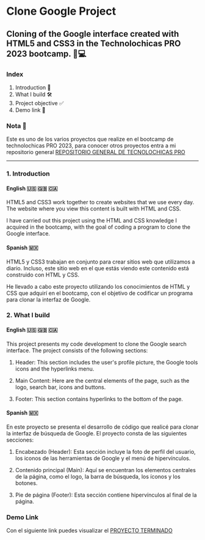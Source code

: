 # Clone Google Project

## Cloning of the Google interface created with HTML5 and CSS3 in the Technolochicas PRO 2023 bootcamp. 🎀💻

### Index

1. Introduction 📑
2. What I build 🛠
3. Project objective ✅
4. Demo link 🔗

### Nota  📩

Este es uno de los varios proyectos que realize en el bootcamp de technolochicas PRO 2023, para conocer otros proyectos entra a mi repositorio general [REPOSITORIO GENERAL DE TECNOLOCHICAS PRO ](https://github.com/dlhr06/TecnolochicasPRO23)

****

### 1. Introduction

#### English 🇺🇸 🇬🇧 🇨🇦

HTML5 and CSS3 work together to create websites that we use every day. The website where you view this content is built with HTML and CSS.

I have carried out this project using the HTML and CSS knowledge I acquired in the bootcamp, with the goal of coding a program to clone the Google interface.

#### Spanish 🇲🇽

HTML5 y CSS3 trabajan en conjunto para crear sitios web que utilizamos a diario. Incluso, este sitio web en el que estás viendo este contenido está construido con HTML y CSS.

He llevado a cabo este proyecto utilizando los conocimientos de HTML y CSS que adquirí en el bootcamp, con el objetivo de codificar un programa para clonar la interfaz de Google.


### 2. What I build 

#### English 🇺🇸 🇬🇧 🇨🇦

This project presents my code development to clone the Google search interface. The project consists of the following sections:

1. Header: This section includes the user's profile picture, the Google tools icons and the hyperlinks menu.

2. Main Content: Here are the central elements of the page, such as the logo, search bar, icons and buttons.

3. Footer: This section contains hyperlinks to the bottom of the page.

#### Spanish 🇲🇽

En este proyecto se presenta el desarrollo de código que realicé para clonar la interfaz de búsqueda de Google. El proyecto consta de las siguientes secciones:

1. Encabezado (Header): Esta sección incluye la foto de perfil del usuario, los iconos de las herramientas de Google y el menú de hipervínculos.

2. Contenido principal (Main): Aquí se encuentran los elementos centrales de la página, como el logo, la barra de búsqueda, los íconos y los botones.

3. Pie de página (Footer): Esta sección contiene hipervínculos al final de la página.


### Demo Link

Con el siguiente link puedes visualizar el [PROYECTO TERMINADO](https://tubular-pixie-5ac5b6.netlify.app/)
